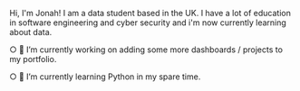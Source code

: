 Hi, I'm Jonah! I am a data student based in the UK.
I have a lot of education in software engineering and cyber security and i'm now currently learning about data.
<p>
○ 🔭 I’m currently working on adding some more dashboards / projects to my portfolio.
</p>
<p>
○ 🌱 I’m currently learning Python in my spare time.
</p>


